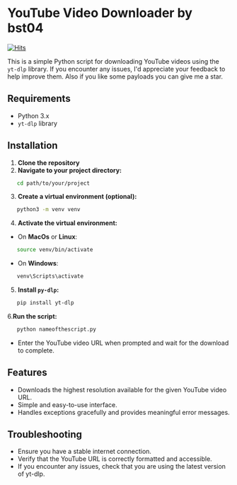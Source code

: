 # YouTube Video Downloader by bst04
[![Hits](https://hits.seeyoufarm.com/api/count/incr/badge.svg?url=https%3A%2F%2Fgithub.com%2Fbrunoooost%2Fyt-downloader&count_bg=%236EBE0B&title_bg=%23555555&icon=&icon_color=%23E7E7E7&title=views&edge_flat=false)](https://hits.seeyoufarm.com)

This is a simple Python script for downloading YouTube videos using the `yt-dlp` library. If you encounter any issues, I'd appreciate your feedback to help improve them. Also if you like some payloads you can give me a star.


## Requirements

- Python 3.x
- `yt-dlp` library

## Installation
1. **Clone the repository**
2. **Navigate to your project directory:**
```bash
   cd path/to/your/project
```
3. **Create a virtual environment (optional):**
```bash
   python3 -m venv venv
```
4. **Activate the virtual environment:**
- On **MacOs** or **Linux**:
```bash
   source venv/bin/activate
```
- On **Windows**:
```bash
   venv\Scripts\activate
```
5. **Install ```py-dlp```:**
```bash
   pip install yt-dlp
```
6.**Run the script:**
```bash
   python nameofthescript.py
```
- Enter the YouTube video URL when prompted and wait for the download to complete.


## Features
- Downloads the highest resolution available for the given YouTube video URL.
- Simple and easy-to-use interface.
- Handles exceptions gracefully and provides meaningful error messages.

## Troubleshooting

- Ensure you have a stable internet connection.
- Verify that the YouTube URL is correctly formatted and accessible.
- If you encounter any issues, check that you are using the latest version of yt-dlp.
